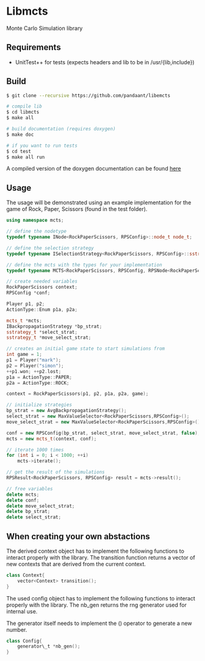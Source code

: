 # Libmcts
Monte Carlo Simulation library

## Requirements
* UnitTest++ for tests (expects headers and lib to be in /usr/{lib,include})

## Build
```bash
$ git clone --recursive https://github.com/pandaant/libemcts

# compile lib
$ cd libmcts
$ make all

# build documentation (requires doxygen)
$ make doc

# if you want to run tests
$ cd test 
$ make all run
```

A compiled version of the doxygen documentation can be found [here](http://mark-zumbruch.de/documentation/libmcts/)

## Usage

The usage will be demonstrated using an example implementation for the game of Rock, Paper, Scissors (found in the test folder).

```c++
using namespace mcts;

// define the nodetype
typedef typename INode<RockPaperScissors, RPSConfig>::node_t node_t;

// define the selection strategy
typedef typename ISelectionStrategy<RockPaperScissors, RPSConfig>::sstrategy_t sstrategy_t;

// define the mcts with the types for your implementation
typedef typename MCTS<RockPaperScissors, RPSConfig, RPSNode<RockPaperScissors,RPSConfig>, RPSResult<RockPaperScissors,RPSConfig>> mcts_t;

// create needed variables
RockPaperScissors context;
RPSConfig *conf;

Player p1, p2;
ActionType::Enum p1a, p2a;

mcts_t *mcts;
IBackpropagationStrategy *bp_strat;
sstrategy_t *select_strat;
sstrategy_t *move_select_strat;

// creates an initial game state to start simulations from
int game = 1;
p1 = Player("mark");
p2 = Player("simon");
++p1.won; ++p2.lost;
p1a = ActionType::PAPER;
p2a = ActionType::ROCK;

context = RockPaperScissors(p1, p2, p1a, p2a, game);

// initialize strategies
bp_strat = new AvgBackpropagationStrategy();
select_strat = new MaxValueSelector<RockPaperScissors,RPSConfig>();
move_select_strat = new MaxValueSelector<RockPaperScissors,RPSConfig>();

conf = new RPSConfig(bp_strat, select_strat, move_select_strat, false);
mcts = new mcts_t(context, conf);

// iterate 1000 times
for (int i = 0; i < 1000; ++i)
    mcts->iterate();

// get the result of the simulations
RPSResult<RockPaperScissors, RPSConfig> result = mcts->result();

// free variables
delete mcts;
delete conf;
delete move_select_strat;
delete bp_strat;
delete select_strat;
```



## When creating your own abstactions

The derived context object has to implement the following functions to interact properly with the library. The transition function returns a vector of new contexts that are derived from the current context.

```c++
class Context{
	vector<Context> transition();  
}
```

The used config object has to implement the following functions to interact properly with the library. The nb_gen returns the rng generator used for internal use. 

The generator itself needs to implement the () operator to generate a new number.

```c++
class Config{
	generator\_t *nb_gen();
}
```